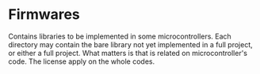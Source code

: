 # Firmwares
Contains libraries to be implemented in some microcontrollers. Each directory may contain the bare library not yet implemented in a full project, or either a full project. What matters is that is related on microcontroller's code.
The license apply on the whole codes.
